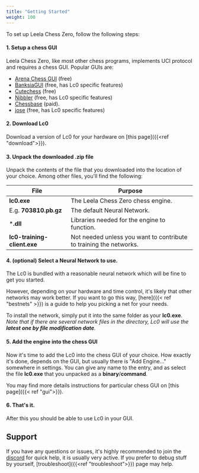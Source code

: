 ```yaml
---
title: "Getting Started"
weight: 100
---
```


To set up Leela Chess Zero, follow the following steps:

#### 1. Setup a chess GUI

Leela Chess Zero, like most other chess programs, implements UCI protocol and requires a chess GUI.
Popular GUIs are:
* [Arena Chess GUI](http://www.playwitharena.de/) (free)
* [BanksiaGUI](https://banksiagui.com/) (free, has Lc0 specific features)
* [Cutechess](https://cutechess.com/) (free)
* [Nibbler](https://github.com/rooklift/nibbler/releases) (free, has Lc0 specific features)
* [Chessbase](https://chessbase.com/) (paid).
* [jose](https://hrimfaxi.bitbucket.io/jose) (free, has Lc0 specific features)

#### 2. Download Lc0

Download a version of Lc0 for your hardware on [this page]({{<ref "download">}}).

#### 3. Unpack the downloaded .zip file

Unpack the contents of the file that you downloaded into the location of your choice.
Among other files, you'll find the following:

| File     | Purpose                               |
| -------- | --------------------------------------|
| **lc0.exe**  | The Leela Chess Zero chess engine. |
| E.g. **703810.pb.gz**| The default Neural Network. |
| ***.dll** | Libraries needed for the engine to function. |
| **lc0-training-client.exe**| Not needed unless you want to contribute to training the networks. |

#### 4. (optional) Select a Neural Network to use.

The Lc0 is bundled with a reasonable neural network which will be fine to get you started.

However, depending on your hardware and time control, it's likely that other networks may work better.
If you want to go this way, [here]({{< ref "bestnets" >}}) is a guide to help you picking a net for your needs.

To install the network, simply put it into the same folder as your **lc0.exe**.  
*Note that if there are several network files in the directory, Lc0 will use the **latest one by file modification date**.*


#### 5. Add the engine into the chess GUI

Now it's time to add the Lc0 into the chess GUI of your choice.
How exactly it's done, depends on the GUI, but usually there is "Add Engine..." somewhere in settings.
You can give any name to the entry, and as select the file **lc0.exe** that you unpacked as a **binary**/**command**.

You may find more details instructions for particular chess GUI on [this page]({{< ref "gui">}}).

#### 6. That's it.

After this you should be able to use Lc0 in your GUI.

## Support

If you have any questions or issues, it's highly recommended to join the [discord](https://discord.gg/pKujYxD) for quick help, it is usually very active.
If you prefer to debug stuff by yourself, [troubleshoot]({{<ref "troubleshoot">}}) page may help.
